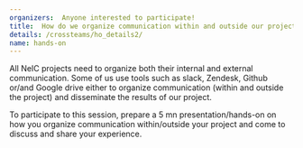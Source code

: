 ```yaml
---
organizers:  Anyone interested to participate!
title:  How do we organize communication within and outside our project?
details: /crossteams/ho_details2/
name: hands-on
---
```


All NeIC projects need to organize both their internal and external communication. Some of us use tools such as slack, Zendesk, Github or/and Google drive either to organize communication (within and outside the project) and disseminate the results of our project.

To participate to this session, prepare a 5 mn presentation/hands-on on how you organize communication within/outside your project and come to discuss and share your experience.

